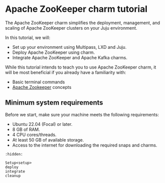 # Apache ZooKeeper charm tutorial

The Apache ZooKeeper charm simplifies the deployment, management, and scaling of Apache ZooKeeper clusters on your Juju environment.

In this tutorial, we will:

* Set up your environment using Multipass, LXD and Juju.
* Deploy Apache ZooKeeper using charm.
* Integrate Apache ZooKeeper and Apache Kafka charms.

While this tutorial intends to teach you to use Apache ZooKeeper charm, it will be most beneficial if you already have a familiarity with:

* Basic terminal commands
* [Apache Zookeeper](https://zookeeper.apache.org/) concepts

## Minimum system requirements

Before we start, make sure your machine meets the following requirements:

* Ubuntu 22.04 (Focal) or later.
* 8 GB of RAM.
* 4 CPU cores/threads.
* At least 50 GB of available storage.  
* Access to the internet for downloading the required snaps and charms.

<!-- We can't go below 50 GB, as that's the minimum for `charm-dev` -->

```{toctree}
:hidden:

Setup<setup>
deploy
integrate
cleanup
```
